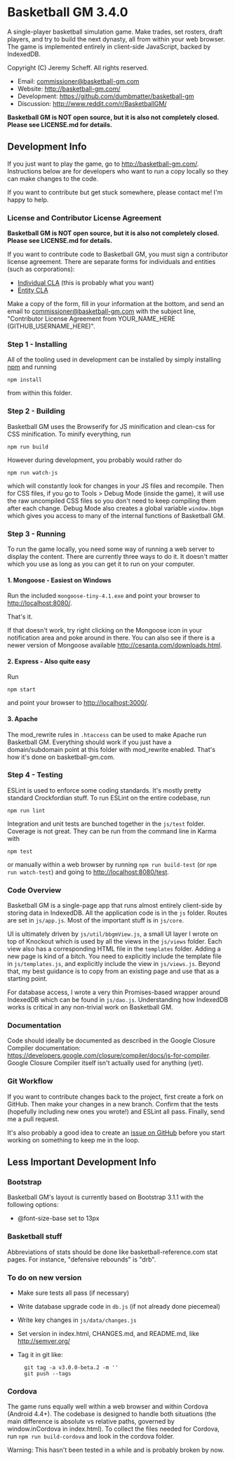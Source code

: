 # Basketball GM 3.4.0

A single-player basketball simulation game. Make trades, set rosters, draft
players, and try to build the next dynasty, all from within your web browser.
The game is implemented entirely in client-side JavaScript, backed by IndexedDB.

Copyright (C) Jeremy Scheff. All rights reserved.

* Email: commissioner@basketball-gm.com
* Website: <http://basketball-gm.com/>
* Development: <https://github.com/dumbmatter/basketball-gm>
* Discussion: <http://www.reddit.com/r/BasketballGM/>

**Basketball GM is NOT open source, but it is also not completely closed. Please
see LICENSE.md for details.**

## Development Info

If you just want to play the game, go to <http://basketball-gm.com/>.
Instructions below are for developers who want to run a copy locally so they can
make changes to the code.

If you want to contribute but get stuck somewhere, please contact me! I'm happy
to help.

### License and Contributor License Agreement

**Basketball GM is NOT open source, but it is also not completely closed. Please
see LICENSE.md for details.**

If you want to contribute code to Basketball GM, you must sign a contributor
license agreement. There are separate forms for individuals and entities (such
as corporations):

* [Individual CLA](CLA-individual.md) (this is probably what you want)
* [Entity CLA](CLA-entity.md)

Make a copy of the form, fill in your information at the bottom, and send an
email to commissioner@basketball-gm.com with the subject line, "Contributor
License Agreement from YOUR_NAME_HERE (GITHUB_USERNAME_HERE)".

### Step 1 - Installing

All of the tooling used in development can be installed by simply installing
[npm](https://www.npmjs.com/) and running

    npm install

from within this folder.

### Step 2 - Building

Basketball GM uses the Browserify for JS minification and clean-css for
CSS minification. To minify everything, run

    npm run build

However during development, you probably would rather do

    npm run watch-js

which will constantly look for changes in your JS files and recompile. Then for
CSS files, if you go to Tools > Debug Mode (inside the game), it will use the
raw uncompiled CSS files so you don't need to keep compiling them after each
change. Debug Mode also creates a global variable `window.bbgm` which gives you
access to many of the internal functions of Basketball GM.

### Step 3 - Running

To run the game locally, you need some way of running a web server to display
the content. There are currently three ways to do it. It doesn't matter which
you use as long as you can get it to run on your computer.

#### 1. Mongoose - Easiest on Windows

Run the included `mongoose-tiny-4.1.exe` and point your browser to
<http://localhost:8080/>.

That's it.

If that doesn't work, try right clicking on the Mongoose icon in your
notification area and poke around in there. You can also see if there is a newer
version of Mongoose available <http://cesanta.com/downloads.html>.

#### 2. Express - Also quite easy

Run

    npm start

and point your browser to <http://localhost:3000/>.

#### 3. Apache

The mod_rewrite rules in `.htaccess` can be used to make Apache run Basketball
GM. Everything should work if you just have a domain/subdomain point at this
folder with mod_rewrite enabled. That's how it's done on basketball-gm.com.

### Step 4 - Testing

ESLint is used to enforce some coding standards. It's mostly pretty standard
Crockfordian stuff. To run ESLint on the entire codebase, run

    npm run lint

Integration and unit tests are bunched together in the `js/test` folder.
Coverage is not great. They can be run from the command line in Karma with

    npm test

or manually within a web browser by running `npm run build-test` (or
`npm run watch-test`) and going to <http://localhost:8080/test>.

### Code Overview

Basketball GM is a single-page app that runs almost entirely client-side by
storing data in IndexedDB. All the application code is in the `js` folder.
Routes are set in `js/app.js`. Most of the important stuff is in `js/core`.

UI is ultimately driven by `js/util/bbgmView.js`, a small UI layer I wrote on
top of Knockout which is used by all the views in the `js/views` folder. Each
view also has a corresponding HTML file in the `templates` folder. Adding a new
page is kind of a bitch. You need to explicitly include the template file in
`js/templates.js`, and explicitly include the view in `js/views.js`. Beyond
that, my best guidance is to copy from an existing page and use that as a
starting point.

For database access, I wrote a very thin Promises-based wrapper around IndexedDB
which can be found in `js/dao.js`. Understanding how IndexedDB works is critical
in any non-trivial work on Basketball GM.

### Documentation

Code should ideally be documented as described in the Google Closure Compiler
documentation:
<https://developers.google.com/closure/compiler/docs/js-for-compiler>.
Google Closure Compiler itself isn't actually used for anything (yet).

### Git Workflow

If you want to contribute changes back to the project, first create a fork on
GitHub. Then make your changes in a new branch. Confirm that the tests
(hopefully including new ones you wrote!) and ESLint all pass. Finally, send me
a pull request.

It's also probably a good idea to create an [issue on
GitHub](https://github.com/dumbmatter/basketball-gm/issues) before you start
working on something to keep me in the loop.



## Less Important Development Info

### Bootstrap

Basketball GM's layout is currently based on Bootstrap 3.1.1 with the following
options:

* @font-size-base set to 13px

### Basketball stuff

Abbreviations of stats should be done like basketball-reference.com stat pages.
For instance, "defensive rebounds" is "drb".

### To do on new version

- Make sure tests all pass (if necessary)

- Write database upgrade code in `db.js` (if not already done piecemeal)

- Write key changes in `js/data/changes.js`

- Set version in index.html, CHANGES.md, and README.md, like <http://semver.org/>

- Tag it in git like:

        git tag -a v3.0.0-beta.2 -m ''
        git push --tags

### Cordova

The game runs equally well within a web browser and within Cordova (Android
4.4+). The codebase is designed to handle both situations (the main difference
is absolute vs relative paths, governed by window.inCordova in index.html). To
collect the files needed for Cordova, run `npm run build-cordova` and look in
the cordova folder.

Warning: This hasn't been tested in a while and is probably broken by now.